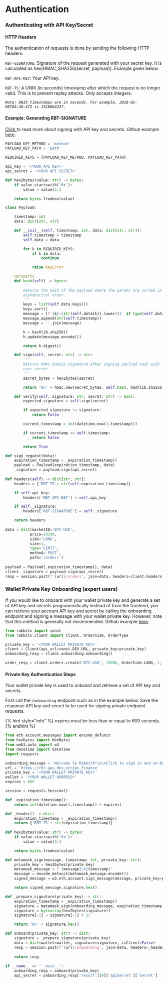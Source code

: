 # Authentication

### Authenticating with API Key/Secret

#### HTTP Headers

The authentication of requests is done by sending the following HTTP headers:

`RBT-SIGNATURE`: Signature of the request generated with your secret key. It is calculated as hex(HMAC\_SHA256(secret, payload)). Example given below.

`RBT-API-KEY`: Your API key.

`RBT-TS`: A UNIX (in seconds) timestamp after which the request is no longer valid. This is to prevent replay attacks. Only accepts integers.

_`Note: UNIX timestamps are in seconds. For example, 2018-02-08T04:30:37Z is 1518064237.`_

#### Example: Generating RBT-SIGNATURE

[Click ](../generate-your-api-keys/api-key-usage.md)to read more about signing with API key and secrets. Github example [here](https://github.com/rabbitx-io/rabbitx-python-client/blob/main/rabbitx/payload.py).&#x20;

```python
PAYLOAD_KEY_METHOD = 'method'
PAYLOAD_KEY_PATH = 'path'

REQUIRED_KEYS = [PAYLOAD_KEY_METHOD, PAYLOAD_KEY_PATH]

api_key = '<YOUR API KEY>'
api_secret = '<YOUR API SECRET>'

def hex2bytes(value: str) -> bytes:
    if value.startswith('0x'):
        value = value[2:]

    return bytes.fromhex(value)

class Payload:

    timestamp: int
    data: dict[str, str]

    def __init__(self, timestamp: int, data: dict[str, str]):
        self.timestamp = timestamp
        self.data = data

        for k in REQUIRED_KEYS:
            if k in data:
                continue

            raise KeyError

    @property
    def hash(self) -> bytes:
        '''
        Returns the hash of the payload where the params are sorted in 
        alphabetical order.
        '''
        keys = list(self.data.keys())
        keys.sort()
        message = [f'{k}={str(self.data[k]).lower()}' if type(self.data[k]) == bool else f'{k}={self.data[k]}' for k in keys]
        message.append(str(self.timestamp))
        message = ''.join(message)

        h = hashlib.sha256()
        h.update(message.encode())

        return h.digest()

    def sign(self, secret: str) -> str:
        '''
        Returns HMAC-SHA256 signature after signing payload hash with
        user secret. 
        '''
        secret_bytes = hex2bytes(secret)

        return '0x' + hmac.new(secret_bytes, self.hash, hashlib.sha256).hexdigest()

    def verify(self, signature: str, secret: str) -> bool:
        expected_signature = self.sign(secret)

        if expected_signature != signature:
            return False

        current_timestamp = int(datetime.now().timestamp())

        if current_timestamp >= self.timestamp:
            return False

        return True
```

```python
def sign_request(data):
    expiration_timestamp = _expiration_timestamp()
    payload = Payload(expiration_timestamp, data)
    _signature = payload.sign(api_secret)
    
def headers(self) -> dict[str, str]:
    headers = {'RBT-TS': str(self.expiration_timestamp)}

    if self.api_key:
        headers['RBT-API-KEY'] = self.api_key

    if self._signature:
        headers['RBT-SIGNATURE'] = self._signature

    return headers
        
data = dict(marketID='BTC-USD',
           price=19300,
           side='LONG', 
           size=1, 
           type='LIMIT', 
           method='POST', 
           path='/orders')
           
payload = Payload(_expiration_timestamp(), data)
client._signature = payload.sign(api_secret)
resp = session.post(f'{url}/orders', json=data, headers=client.headers()).json()
```

### Wallet Private Key Onboarding (expert users)

If you would like to onboard with your wallet private key and generate a set of API key and secrets programmatically instead of from the frontend, you can retrieve your account API key and secret by calling the onboarding endpoint and signing a message with your wallet private key. However, note that this method is generally not recommended. Github example [here](https://github.com/rabbitx-io/rabbitx-python-client/blob/main/rabbitx/client/endpoints/onboarding.py).&#x20;

```python
from rabbitx import const
from rabbitx.client import Client, OrderSide, OrderType

private_key = '<YOUR WALLET PRIVATE KEY>'
client = Client(api_url=const.DEV_URL, private_key=private_key)
onboarding_resp = client.onboarding.onboarding()

order_resp = client.orders.create('BTC-USD', 19000, OrderSide.LONG, 1, OrderType.LIMIT)
```

#### Private Key Authentication Steps

Your wallet private key is used to onboard and retrieve a set of API key and secrets.&#x20;

First call the `/onboarding` endpoint such as in the example below. Save the response API key and secret to be used for signing private endpoint requests.

{% hint style="info" %}
expires must be less than or equal to 600 seconds.
{% endhint %}

```python
from eth_account.messages import encode_defunct
from hexbytes import HexBytes
from web3.auto import w3
from datetime import datetime
import requests

onboarding_message = 'Welcome to RabbitX!\n\nClick to sign in and on-board your wallet for trading perpetuals.\n\nThis request will not trigger a blockchain transaction or cost any gas fees. This signature only proves you are the true owner of this wallet.\n\nBy signing this message you agree to the terms and conditions of the exchange.'
url = 'https://rbt-api-dev.strips.finance'
private_key = '<YOUR WALLET PRIVATE KEY>'
wallet = '<YOUR WALLET ADDRESS>'
expires = 600

session = requests.Session()

def _expiration_timestamp():
    return int(datetime.now().timestamp() + expires)

def _header() -> dict:
    expiration_timestamp = _expiration_timestamp()
    return {'RBT-TS': str(expiration_timestamp)}
    
def hex2bytes(value: str) -> bytes:
    if value.startswith('0x'):
        value = value[2:]

    return bytes.fromhex(value)

def metamask_sign(message, timestamp: int, private_key: str):
    private_key = hex2bytes(private_key)
    metamask_message = f'{message}\n{timestamp}'
    message = encode_defunct(metamask_message.encode())
    signed_message = w3.eth.account.sign_message(message, private_key=private_key)

    return signed_message.signature.hex()

def _prepare_signature(private_key) -> str:
    expiration_timestamp = _expiration_timestamp()
    signature = metamask_sign(onboarding_message, expiration_timestamp, private_key)
    signature = bytearray(hex2bytes(signature))
    signature[-1] = signature[-1] % 27

    return '0x' + signature.hex()

def onboard(private_key: str) -> dict:
    signature = _prepare_signature(private_key)
    data = dict(wallet=wallet, signature=signature, isClient=False)
    resp = session.post(f'{url}/onboarding', json=data, headers=_header()).json()
    
    return resp
    
if __name__ == '__main__':
    onboarding_resp = onboard(private_key)
    api_secret = onboarding_resp['result'][0]['apiSecret']['Secret']
```

